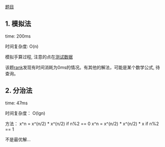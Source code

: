 [题目](http://poj.org/problem?id=1001)

## 1. 模拟法 

time: 200ms

时间复杂度: O(n)

模拟手算过程, 注意的点在[测试数据](http://poj.org/showmessage?message_id=76017)

该题[rank](http://poj.org/problemstatus?problem_id=1001)发现有时间消耗为0ms的情况。有其他的解法，可能是某个数学公式, 待查询。


## 2. 分治法

time: 47ms

时间复杂度： O(lgn)

方法：
x^n = x^(n/2) * x^(n/2)       if n%2 == 0
x^n = x^(n/2) * x^(n/2) * x   if n%2 == 1

不是最优解...

